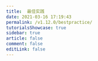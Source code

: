 ```yaml
---
title:  最佳实践
date: 2021-03-16 17:19:43
permalink: /v1.12.0/bestpractice/
tutorialsShowcase: true
sidebar: true
article: false 
comment: false
editLink: false
---
```


